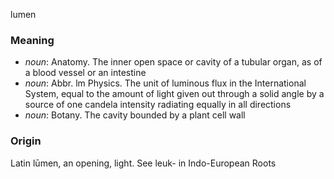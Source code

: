 lumen
### Meaning
+ _noun_: Anatomy. The inner open space or cavity of a tubular organ, as of a blood vessel or an intestine
+ _noun_: Abbr. lm Physics. The unit of luminous flux in the International System, equal to the amount of light given out through a solid angle by a source of one candela intensity radiating equally in all directions
+ _noun_: Botany. The cavity bounded by a plant cell wall

### Origin

Latin lūmen, an opening, light. See leuk- in Indo-European Roots
